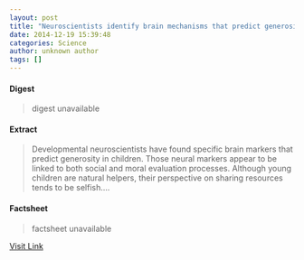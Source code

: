 ```yaml
---
layout: post
title: "Neuroscientists identify brain mechanisms that predict generosity in children"
date: 2014-12-19 15:39:48
categories: Science
author: unknown author
tags: []
---
```



#### Digest
>digest unavailable

#### Extract
>Developmental neuroscientists have found specific brain markers that predict generosity in children. Those neural markers appear to be linked to both social and moral evaluation processes. Although young children are natural helpers, their perspective on sharing resources tends to be selfish....

#### Factsheet
>factsheet unavailable

[Visit Link](http://feeds.sciencedaily.com/~r/sciencedaily/~3/eN6TefWSQc8/141219103948.htm)


